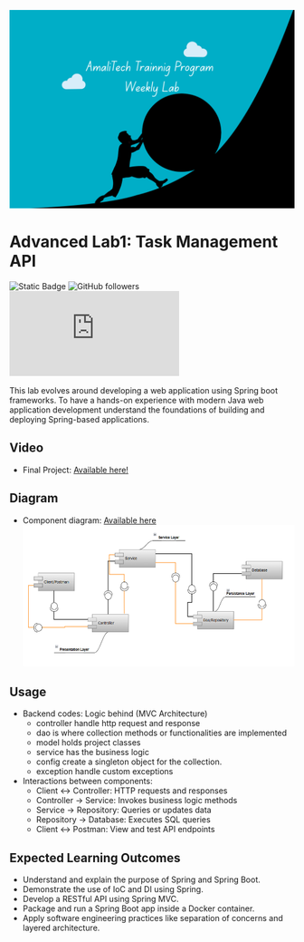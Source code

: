 [//]: # (![challenge banner]&#40;image/amaliTechLab.webp&#41;)
<img src="image/AmalitTech.png" alt="drawing" style="height:350px; width: 1000px"/>
# Advanced Lab1: Task Management API

![Static Badge](https://img.shields.io/badge/Framework_used-0-green?style=flat)
![GitHub followers](https://img.shields.io/github/followers/karangwaajika)
![GitHub file size in bytes](https://img.shields.io/github/size/karangwaajika/codeOfAfrica-challenges/index.html)


This lab evolves around developing a web application using Spring boot frameworks.
To have a hands-on experience with modern Java web application development understand 
the foundations of building and deploying Spring-based applications.

## Video

* Final Project: <a href="https://screenrec.com/share/jq8WAzS1rX"> Available here!</a>

## Diagram
* Component diagram: <a href="https://drive.google.com/file/d/1_ltTqN6KSubbTDNp-c-W7sVSpbAdLDPH/view?usp=sharing">Available here</a>
  <img src="image/componentDiagram.png" alt="drawing" style="height:250px; width: 1000px"/>

## Usage
* Backend codes: Logic behind (MVC Architecture)
    - controller handle http request and response
    - dao is where collection methods or functionalities are implemented
    - model holds project classes
    - service has the business logic
    - config create a singleton object for the collection.
    - exception handle custom exceptions
* Interactions between components:
    - Client ↔ Controller: HTTP requests and responses
    - Controller → Service: Invokes business logic methods
    - Service → Repository: Queries or updates data
    - Repository → Database: Executes SQL queries
    - Client ↔ Postman: View and test API endpoints

## Expected Learning Outcomes

- Understand and explain the purpose of Spring and Spring Boot.
- Demonstrate the use of IoC and DI using Spring.
- Develop a RESTful API using Spring MVC.
- Package and run a Spring Boot app inside a Docker container.
- Apply software engineering practices like separation of concerns and layered architecture.
